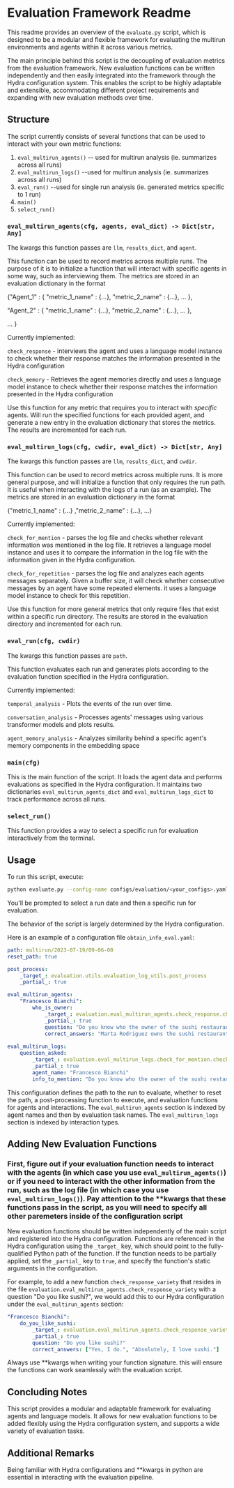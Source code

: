 # Evaluation Framework Readme

This readme provides an overview of the `evaluate.py` script, which is designed to be a modular and flexible framework for evaluating the multirun environments and agents within it across various metrics.

The main principle behind this script is the decoupling of evaluation metrics from the evaluation framework. New evaluation functions can be written independently and then easily integrated into the framework through the Hydra configuration system. This enables the script to be highly adaptable and extensible, accommodating different project requirements and expanding with new evaluation methods over time.

## Structure

The script currently consists of several functions that can be used to interact with your own metric functions:

1. `eval_multirun_agents()` -- used for multirun analysis (ie. summarizes across all runs)
2. `eval_multirun_logs()` --used for multirun analysis (ie. summarizes across all runs)
3. `eval_run()` --used for single run analysis (ie. generated metrics specific to 1 run)
4. `main()`
5. `select_run()`

### `eval_multirun_agents(cfg, agents, eval_dict) -> Dict[str, Any]`

The kwargs this function passes are `llm`, `results_dict`, and `agent`.

This function can be used to record metrics across multiple runs.  The purpose of it is to initialize a function that will interact with specific agents in some way, such as interviewing them. The metrics are stored in an evaluation dictionary in the format 

{"Agent_1" : {    "metric_1_name" : {...}, "metric_2_name" : {...}, ...   },

 "Agent_2" : {    "metric_1_name" : {...}, "metric_2_name" : {...}, ...  },
 
 ...
}

Currently implemented:

`check_response` - interviews the agent and uses a language model instance to check whether their response matches the information presented in the Hydra configuration

`check_memory` -  Retrieves the agent memories directly and uses a language model instance to check whether their response matches the information presented in the Hydra configuration

Use this function for any metric that requires you to interact with *specific* agents. Will run the specified functions for each provided agent, and generate a new entry in the evaluation dictionary that stores the metrics. The results are incremented for each run.

### `eval_multirun_logs(cfg, cwdir, eval_dict) -> Dict[str, Any]`

The kwargs this function passes are `llm`, `results_dict`, and `cwdir`.

This function can be used to record metrics across multiple runs. It is more general purpose, and will initialize a function that only requires the run path. It is useful when interacting with the logs of a run (as an example). The metrics are stored in an evaluation dictionary in the format 

{"metric_1_name" : {...} ,"metric_2_name" : {...}, ...}

Currently implemented:

`check_for_mention` - parses the log file and checks whether relevant information was mentioned in the log file. It retrieves a language model instance and uses it to compare the information in the log file with the information given in the Hydra configuration.

`check_for_repetition` - parses the log file and analyzes each agents messages separately. Given a buffer size, it will check whether consecutive messages by an agent have some repeated elements. it uses a language model instance to check for this repetition.

Use this function for more general metrics that only require files that exist within a specific run directory. The results are stored in the evaluation directory and incremented for each run.

### `eval_run(cfg, cwdir)`

The kwargs this function passes are `path`.

This function evaluates each run and generates plots according to the evaluation function specified in the Hydra configuration.

Currently implemented:

`temporal_analysis` - Plots the events of the run over time.

`conversation_analysis` - Processes agents' messages using various transformer models and plots results.

`agent_memory_analysis` - Analyzes similarity behind a specific agent's memory components in the embedding space

### `main(cfg)`

This is the main function of the script. It loads the agent data and performs evaluations as specified in the Hydra configuration. It maintains two dictionaries `eval_multirun_agents_dict` and `eval_multirun_logs_dict` to track performance across all runs. 

### `select_run()`

This function provides a way to select a specific run for evaluation interactively from the terminal.

## Usage

To run this script, execute:

```bash
python evaluate.py --config-name configs/evaluation/<your_configs>.yaml
```

You'll be prompted to select a run date and then a specific run for evaluation.

The behavior of the script is largely determined by the Hydra configuration. 

Here is an example of a configuration file `obtain_info_eval.yaml`:

```yaml
path: multirun/2023-07-19/09-06-00
reset_path: true

post_process:
    _target_: evaluation.utils.evaluation_log_utils.post_process
    _partial_: true

eval_multirun_agents:
    "Francesco Bianchi":
        who_is_owner:
            _target_: evaluation.eval_multirun_agents.check_response.check_response
            _partial_: true
            question: "Do you know who the owner of the sushi restaurant is?"
            correct_answers: "Marta Rodriguez owns the sushi restaurant."
                
eval_multirun_logs:
    question_asked:
        _target_: evaluation.eval_multirun_logs.check_for_mention.check_for_mention
        _partial_: true
        agent_name: "Francesco Bianchi"
        info_to_mention: "Do you know who the owner of the sushi restaurant is?"
```

This configuration defines the path to the run to evaluate, whether to reset the path, a post-processing function to execute, and evaluation functions for agents and interactions. The `eval_multirun_agents` section is indexed by agent names and then by evaluation task names. The `eval_multirun_logs` section is indexed by interaction types.

## Adding New Evaluation Functions

### First, figure out if your evaluation function needs to interact with the agents (in which case you use `eval_multirun_agents()`) or if you need to interact with the other information from the run, such as the log file (in which case you use `eval_multirun_logs()`). Pay attention to the **kwargs that these functions pass in the script, as you will need to specify all other paremeters inside of the configuration script

New evaluation functions should be written independently of the main script and registered into the Hydra configuration. Functions are referenced in the Hydra configuration using the `_target_` key, which should point to the fully-qualified Python path of the function. If the function needs to be partially applied, set the `_partial_` key to `true`, and specify the function's static arguments in the configuration.

For example, to add a new function `check_response_variety` that resides in the file `evaluation.eval_multirun_agents.check_response_variety` with a question "Do you like sushi?", we would add this to our Hydra configuration under the `eval_multirun_agents` section:

```yaml
"Francesco Bianchi":
    do_you_like_sushi:
        _target_: evaluation.eval_multirun_agents.check_response_variety.check_response_variety
        _partial_: true
        question: "Do you like sushi?"
        correct_answers: ["Yes, I do.", "Absolutely, I love sushi."]
```

Always use **kwargs when writing your function signature. this will ensure the functions can work seamlessly with the evaluation script.

## Concluding Notes

This script provides a modular and adaptable framework for evaluating agents and language models. It allows for new evaluation functions to be added flexibly using the Hydra configuration system, and supports a wide variety of evaluation tasks.

## Additional Remarks

Being familiar with Hydra configurations and **kwargs in python are essential in interacting with the evaluation pipeline. 